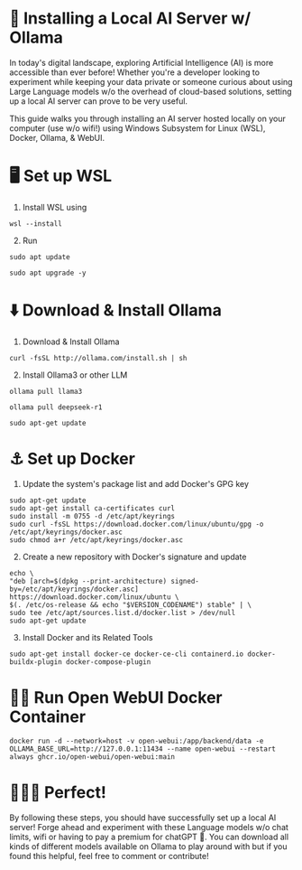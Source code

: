# 🤖 Installing a Local AI Server w/ Ollama
In today's digital landscape, exploring Artificial Intelligence (AI) is more accessible than ever before! Whether you're a developer looking to experiment while keeping your data private or someone curious about using Large Language models w/o the overhead of cloud-based solutions, setting up a local AI server can prove to be very useful.
  
This guide walks you through installing an AI server hosted locally on your computer (use w/o wifi!) using Windows Subsystem for Linux (WSL), Docker, Ollama, & WebUI.

# 🖥️ Set up WSL
  1. Install WSL using
```
wsl --install
```
  2. Run
```
sudo apt update
```
```
sudo apt upgrade -y
```

# ⬇️ Download & Install Ollama
  1. Download & Install Ollama
```
curl -fsSL http://ollama.com/install.sh | sh
```
  2. Install Ollama3 or other LLM
```
ollama pull llama3
```
```
ollama pull deepseek-r1
```
```
sudo apt-get update 
```

# ⚓ Set up Docker
  1. Update the system's package list and add Docker's GPG key
```
sudo apt-get update
sudo apt-get install ca-certificates curl
sudo install -m 0755 -d /etc/apt/keyrings
sudo curl -fsSL https://download.docker.com/linux/ubuntu/gpg -o /etc/apt/keyrings/docker.asc
sudo chmod a+r /etc/apt/keyrings/docker.asc 
```

  2. Create a new repository with Docker's signature and update
```
echo \
"deb [arch=$(dpkg --print-architecture) signed-by=/etc/apt/keyrings/docker.asc] https://download.docker.com/linux/ubuntu \
$(. /etc/os-release && echo "$VERSION_CODENAME") stable" | \
sudo tee /etc/apt/sources.list.d/docker.list > /dev/null
sudo apt-get update
```

  3. Install Docker and its Related Tools
```
sudo apt-get install docker-ce docker-ce-cli containerd.io docker-buildx-plugin docker-compose-plugin
```

# 🏃🏾 Run Open WebUI Docker Container
```
docker run -d --network=host -v open-webui:/app/backend/data -e OLLAMA_BASE_URL=http://127.0.0.1:11434 --name open-webui --restart always ghcr.io/open-webui/open-webui:main
```

# 🧑🏾‍💻 Perfect!
  By following these steps, you should have successfully set up a local AI server! Forge ahead and experiment with these Language models w/o chat limits, wifi or having to pay a premium for chatGPT 👀. 
  You can download all kinds of different models available on Ollama to play around with but if you found this helpful, feel free to comment or contribute!
